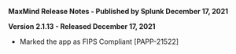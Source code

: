 **MaxMind Release Notes - Published by Splunk December 17, 2021**

**Version 2.1.13 - Released December 17, 2021**

- Marked the app as FIPS Compliant [PAPP-21522]
